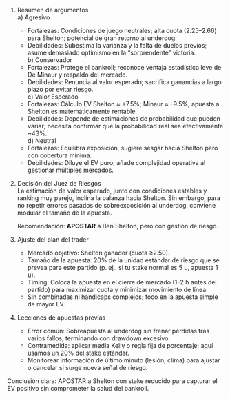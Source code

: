 1. Resumen de argumentos  
   a) Agresivo  
      - Fortalezas: Condiciones de juego neutrales; alta cuota (2.25–2.66) para Shelton; potencial de gran retorno al underdog.  
      - Debilidades: Subestima la varianza y la falta de duelos previos; asume demasiado optimismo en la “sorprendente” victoria.  
   b) Conservador  
      - Fortalezas: Protege el bankroll; reconoce ventaja estadística leve de De Minaur y respaldo del mercado.  
      - Debilidades: Renuncia al valor esperado; sacrifica ganancias a largo plazo por evitar riesgo.  
   c) Valor Esperado  
      - Fortalezas: Cálculo EV Shelton ≈ +7.5%; Minaur ≈ –9.5%; apuesta a Shelton es matemáticamente rentable.  
      - Debilidades: Depende de estimaciones de probabilidad que pueden variar; necesita confirmar que la probabilidad real sea efectivamente ~43%.  
   d) Neutral  
      - Fortalezas: Equilibra exposición, sugiere sesgar hacia Shelton pero con cobertura mínima.  
      - Debilidades: Diluye el EV puro; añade complejidad operativa al gestionar múltiples mercados.  

2. Decisión del Juez de Riesgos  
   La estimación de valor esperado, junto con condiciones estables y ranking muy parejo, inclina la balanza hacia Shelton. Sin embargo, para no repetir errores pasados de sobreexposición al underdog, conviene modular el tamaño de la apuesta.  

   Recomendación: **APOSTAR** a Ben Shelton, pero con gestión de riesgo.  

3. Ajuste del plan del trader  
   - Mercado objetivo: Shelton ganador (cuota ≥2.50).  
   - Tamaño de la apuesta: 20% de la unidad estándar de riesgo que se prevea para este partido (p. ej., si tu stake normal es 5 u, apuesta 1 u).  
   - Timing: Coloca la apuesta en el cierre de mercado (1–2 h antes del partido) para maximizar cuota y minimizar movimiento de línea.  
   - Sin combinadas ni hándicaps complejos; foco en la apuesta simple de mayor EV.  

4. Lecciones de apuestas previas  
   - Error común: Sobreapuesta al underdog sin frenar pérdidas tras varios fallos, terminando con drawdown excesivo.  
   - Contramedida: aplicar media Kelly o regla fija de porcentaje; aquí usamos un 20% del stake estándar.  
   - Monitorear información de último minuto (lesión, clima) para ajustar o cancelar si surge nueva señal de riesgo.  

Conclusión clara: APOSTAR a Shelton con stake reducido para capturar el EV positivo sin comprometer la salud del bankroll.